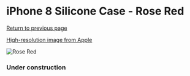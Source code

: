 # iPhone 8 Silicone Case - Rose Red

[Return to previous page](/iphone_7)

[High-resolution image from Apple](https://store.storeimages.cdn-apple.com/8756/as-images.apple.com/is/MQGT2?wid=4500&hei=4500&fmt=png)

<div style="width: 384px"><img src="/everyphone/MQGT2.png" alt="Rose Red"></div>

### Under construction
